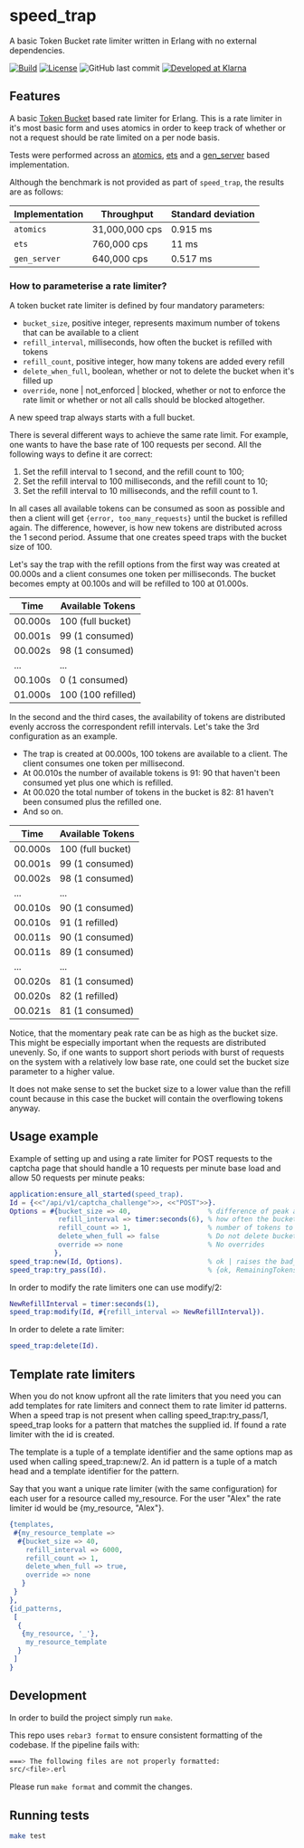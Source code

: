 # speed_trap
A basic Token Bucket rate limiter written in Erlang with no external dependencies.

[![Build](https://github.com/klarna-incubator/speed_trap/actions/workflows/build.yml/badge.svg)](https://github.com/klarna-incubator/speed_trap/actions/workflows/build.yml)
[![License](https://camo.githubusercontent.com/7b7d3d8a196e3828ccb78dfedc3c626aab728508cbd8e1cfbe27ef9c8216229e/68747470733a2f2f696d672e736869656c64732e696f2f62616467652f6c6963656e73652d417061636865253230322d626c75653f7374796c653d666c61742d737175617265)](http://www.apache.org/licenses/LICENSE-2.0)
![GitHub last commit](https://img.shields.io/github/last-commit/klarna-incubator/speed_trap?style=flat-square)
[![Developed at Klarna](https://camo.githubusercontent.com/3b04c776d2140980743e386cf674fa4d3ad9dad97a2d514833f47eb77a5bb37e/68747470733a2f2f736869656c64732e696f2f62616467652f446576656c6f70656425323061742532304b6c61726e612d626c61636b3f6c6f676f3d6b6c61726e61)](https://github.com/klarna-incubator)

## Features
A basic [Token Bucket](https://en.wikipedia.org/wiki/Token_bucket) based rate limiter for Erlang.
This is a rate limiter in it's most basic form and uses atomics in order to keep track of
whether or not a request should be rate limited on a per node basis.

Tests were performed across an [atomics](https://www.erlang.org/doc/man/atomics.html),
[ets](https://www.erlang.org/doc/man/ets.html) and a [gen_server](https://www.erlang.org/doc/man/gen_server.html)
based implementation.

Although the benchmark is not provided as part of `speed_trap`, the results are as follows:

| Implementation | Throughput     | Standard deviation   |
|----------------|----------------|----------------------|
| `atomics`      | 31,000,000 cps |             0.915 ms |
| `ets`          |    760,000 cps |                11 ms |
| `gen_server`   |    640,000 cps |             0.517 ms |

### How to parameterise a rate limiter?
A token bucket rate limiter is defined by four mandatory parameters:

* `bucket_size`, positive integer, represents maximum number of tokens that can be available
  to a client
* `refill_interval`, milliseconds, how often the bucket is refilled with tokens
* `refill_count`, positive integer, how many tokens are added every refill
* `delete_when_full`, boolean, whether or not to delete the bucket when it's filled up
* `override`, none | not_enforced | blocked, whether or not to enforce the rate limit or whether or not all calls should be blocked altogether.

A new speed trap always starts with a full bucket.

There is several different ways to achieve the same rate limit. For example, one wants to have
the base rate of 100 requests per second. All the following ways to define it are correct:
1. Set the refill interval to 1 second, and the refill count to 100;
2. Set the refill interval to 100 milliseconds, and the refill count to 10;
3. Set the refill interval to 10 milliseconds, and the refill count to 1.

In all cases all available tokens can be consumed as soon as possible and then a client will get
`{error, too_many_requests}` until the bucket is refilled again. The difference, however, is how
new tokens are distributed across the 1 second period. Assume that one creates speed traps with
the bucket size of 100.

Let's say the trap with the refill options from the first way was created at 00.000s and a client
consumes one token per milliseconds. The bucket becomes empty at 00.100s and will be refilled to
100 at 01.000s.

|  Time   |  Available Tokens  |
|---------|--------------------|
| 00.000s | 100 (full bucket)  |
| 00.001s | 99 (1 consumed)    |
| 00.002s | 98 (1 consumed)    |
| ...     | ...                |
| 00.100s | 0  (1 consumed)    |
| 01.000s | 100 (100 refilled) |

In the second and the third cases, the availability of tokens are distributed evenly accross the
correspondent refill intervals. Let's take the 3rd configuration as an example.

* The trap is created at 00.000s, 100 tokens are available to a client. The client consumes one
  token per millisecond.
* At 00.010s the number of available tokens is 91: 90 that haven't been consumed yet plus one
  which is refilled.
* At 00.020 the total number of tokens in the bucket is 82: 81 haven't been consumed plus
  the refilled one.
* And so on.

|  Time   | Available Tokens  |
|---------|-------------------|
| 00.000s | 100 (full bucket) |
| 00.001s | 99 (1 consumed)   |
| 00.002s | 98 (1 consumed)   |
| ...     | ...               |
| 00.010s | 90 (1 consumed)   |
| 00.010s | 91 (1 refilled)   |
| 00.011s | 90 (1 consumed)   |
| 00.011s | 89 (1 consumed)   |
| ...     | ...               |
| 00.020s | 81 (1 consumed)   |
| 00.020s | 82 (1 refilled)   |
| 00.021s | 81 (1 consumed)   |

Notice, that the momentary peak rate can be as high as the bucket size. This might be especially
important when the requests are distributed unevenly. So, if one wants to support short periods
with burst of requests on the system with a relatively low base rate, one could set the bucket
size parameter to a higher value.

It does not make sense to set the bucket size to a lower value than the refill count because
in this case the bucket will contain the overflowing tokens anyway.

## Usage example
Example of setting up and using a rate limiter for POST requests to the captcha page
that should handle a 10 requests per minute base load and allow 50 requests per minute
peaks:

```erlang
application:ensure_all_started(speed_trap).
Id = {<<"/api/v1/captcha_challenge">>, <<"POST">>}.
Options = #{bucket_size => 40,                   % difference of peak and base rates
            refill_interval => timer:seconds(6), % how often the bucket is refilled
            refill_count => 1,                   % number of tokens to refill
            delete_when_full => false            % Do not delete bucket when full
            override => none                     % No overrides
           },
speed_trap:new(Id, Options).                     % ok | raises the bad_options error
speed_trap:try_pass(Id).                         % {ok, RemainingTokens | rate_limit_not_enforced} | {error, too_many_requests}
```

In order to modify the rate limiters one can use modify/2:
```erlang
NewRefillInterval = timer:seconds(1),
speed_trap:modify(Id, #{refill_interval => NewRefillInterval}).
```

In order to delete a rate limiter:
```erlang
speed_trap:delete(Id).
```

## Template rate limiters
When you do not know upfront all the rate limiters that you need you can add templates for rate limiters and connect them to rate limiter id patterns.
When a speed trap is not present when calling speed_trap:try_pass/1, speed_trap looks for a pattern
that matches the supplied id.
If found a rate limiter with the id is created.

The template is a tuple of a template identifier and the same options map as used when calling speed_trap:new/2.
An id pattern is a tuple of a match head and a template identifier for the pattern.

Say that you want a unique rate limiter (with the same configuration) for each user for a resource called my_resource.
For the user "Alex" the rate limiter id would be {my_resource, "Alex"}.

```erlang
{templates,
 #{my_resource_template =>
  #{bucket_size => 40,
    refill_interval => 6000,
    refill_count => 1,
    delete_when_full => true,
    override => none
   }
 }
},
{id_patterns,
 [
  {
   {my_resource, '_'},
    my_resource_template
  }
 ]
}
```

## Development
In order to build the project simply run `make`.

This repo uses `rebar3 format` to ensure consistent formatting of the codebase.
If the pipeline fails with:
```sh
===> The following files are not properly formatted:
src/<file>.erl
```
Please run `make format` and commit the changes.

## Running tests
```bash
make test
```
